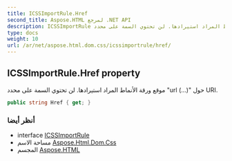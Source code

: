 ```yaml
---
title: ICSSImportRule.Href
second_title: Aspose.HTML لمرجع .NET API
description: ICSSImportRule ملكية. موقع ورقة الأنماط المراد استيرادها. لن تحتوي السمة على محدد url ... حول URI.
type: docs
weight: 10
url: /ar/net/aspose.html.dom.css/icssimportrule/href/
---
```

## ICSSImportRule.Href property

موقع ورقة الأنماط المراد استيرادها. لن تحتوي السمة على محدد "url (...)" حول URI.

```csharp
public string Href { get; }
```

### أنظر أيضا

* interface [ICSSImportRule](../)
* مساحة الاسم [Aspose.Html.Dom.Css](../../icssimportrule/)
* المجسم [Aspose.HTML](../../../)


